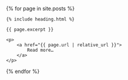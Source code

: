 ---
---

{% for page in site.posts %}
<article>

    {% include heading.html %}

    {{ page.excerpt }}

    <p>
        <a href="{{ page.url | relative_url }}">
            Read more…
        </a>
    </p>

</article>
{% endfor %}
